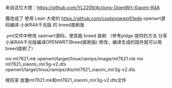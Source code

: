 
来自这位大佬：https://github.com/YL2209/Actions-OpenWrt-Xiaomi-R4A


魔改成了 使用 Lean 大佬的 https://github.com/coolsnowwolf/lede openwrt源码编译 小米R4A千兆版 的 breed直刷版

 .yml文件中修改 openwrt源码，使其能 breed 直刷 （参考pidge 提供的方法 分享小米R4A千兆版编译OPENWRT(Breed直刷版) 修改，编译生成的固件就可以用breed直刷了）

mv mt7621.mk openwrt/target/linux/ramips/image/mt7621.mk
mv mt7621_xiaomi_mir3g-v2.dts openwrt/target/linux/ramips/dts/mt7621_xiaomi_mir3g-v2.dts

根目录 放置mt7621.mk和mt7621_xiaomi_mir3g-v2.dts文件

